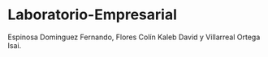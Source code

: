 # Laboratorio-Empresarial
Espinosa Dominguez Fernando, Flores Colín Kaleb David y Villarreal Ortega Isai.
